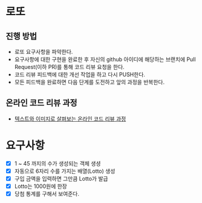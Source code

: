 # 로또
## 진행 방법
* 로또 요구사항을 파악한다.
* 요구사항에 대한 구현을 완료한 후 자신의 github 아이디에 해당하는 브랜치에 Pull Request(이하 PR)를 통해 코드 리뷰 요청을 한다.
* 코드 리뷰 피드백에 대한 개선 작업을 하고 다시 PUSH한다.
* 모든 피드백을 완료하면 다음 단계를 도전하고 앞의 과정을 반복한다.

## 온라인 코드 리뷰 과정
* [텍스트와 이미지로 살펴보는 온라인 코드 리뷰 과정](https://github.com/next-step/nextstep-docs/tree/master/codereview)


# 요구사항 
* [x] 1 ~ 45 까지의 수가 생성되는 객체 생셩
* [x] 자동으로 6자리 수를 가지는 배열(Lotto) 생성 
* [x] 구입 금액을 입력하면 그만큼 Lotto가 발급
* [x] Lotto는 1000원에 한장 
* [x] 당첨 통계를 구해서 보여준다. 
